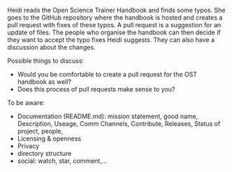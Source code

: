 Heidi reads the Open Science Trainer Handbook and finds some typos. She goes to the GitHub repository where the handbook is hosted and creates a pull request with fixes of these typos. A pull request is a suggestion for an update of files. The people who organise the handbook can then decide if they want to accept the typo fixes Heidi suggests. They can also have a discussion about the changes.


Possible things to discuss:
- Would you be comfortable to create a pull request for the OST handbook as well?
- Does this process of pull requests make sense to you?

To be aware:
- Documentation (README.md): mission statement, good name, Description, Useage, Comm Channels, Contribute, Releases, Status of project, people, 
- Licensing & openness
- Privacy
- directory structure
- social: watch, star, comment,...
